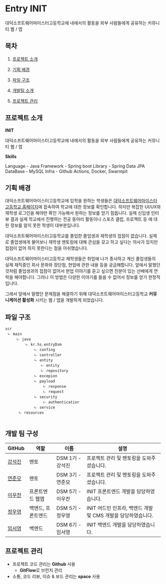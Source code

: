 # Entry INIT

대덕소프트웨어마이스터고등학교에 내에서의 활동을 외부 사람들에게 공유하는 커뮤니티 웹 / 앱



## 목차

1. [프로젝트 소개](#프로젝트-소개)

2. [기획 배경](#기획-배경)
3. [파일 구조](파일-구조)
4. [개발팀 소개](개발팀-소개)
5. [프로젝트 관리](프로젝트-관리)





## 프로젝트 소개

**INIT**

대덕소프트웨어마이스터고등학교에 내에서의 활동을 외부 사람들에게 공유하는 커뮤니티 웹 / 앱

**Skills**

Language - Java
Framework - Spring boot
Library - Spring Data JPA
DataBase - MySQL
Infra - Github Actions,  Docker, Swarmpit





## 기획 배경

 대덕소프트웨어마이스터고등학교에 입학을 원하는 학생들은 [대덕소프트웨어마이스터고등학교 홈페이지](https://dsmhs.djsch.kr/)에 접속하여 학교에 대한 정보를 확인합니다. 하지만 복잡한 UI/UX와 재학생 로그인을 해야만 확인 가능해서 원하는 정보를 얻기 힘듭니다. 실제 신입생 인터뷰 결과 실제 학교에서 진행하는 전공 동아리 활동이나 스포츠 클럽, 프로젝트 등 에 대한 정보를 알지 못한 학생이 대부분입니다.

 대덕소프트웨어마이스터고등학교를 졸업한 졸업생과 재학생의 접점이 없습니다. 실제로 졸업생에게 물어보니 재학생 멘토링에 대해 관심을 갖고 하고 싶다는 의사가 있지만 접점이 없어 하지 못한다는 점을 아쉬했습니다. 

 대덕소프트웨어마이스터고등학교 재학생들은 취업에 나가 종사하고 계신 졸업생들의 실제 재직중인 회사 문화와 장단점, 현업에 관한 내용 등을 궁금해합니다. 앞에서 말했던 것처럼 졸업생과의 접점이 없어서 현업 이야기를 듣고 싶으면 친분이 있는 선배에게 연락을 해야합니다. 그러나 이 방법은 다양한 이야기를 들을 수 없어서 정보를 얻기 한정적입니다.

그래서 앞에서 말했던 문제점을 해결하기 위해 대덕소프트웨어마이스터고등학교 **커뮤니케이션 활성화** 시키는 웹 / 앱을 개발하게 되었습니다.





## 파일 구조

```
scr
 ㄴ main
	 ㄴ java
		 ㄴ kr.hs.entryDsm
			 ㄴ confing
			 ㄴ controller
			 ㄴ entity
			 	ㄴ entity
			 	ㄴ repository
			 ㄴ excepion
			 ㄴ payload
			 	 ㄴ response
			 	 ㄴ request
			 ㄴ security
			 	 ㄴ authenticatior
			 ㄴ service
	  ㄴ	resources
		
```







## 개발 팀 구성

| GitHub                                         | 역할               | 이름             | 설명                                                         |
| ---------------------------------------------- | ------------------ | ---------------- | ------------------------------------------------------------ |
| [강석진](https://github.com/panleeee)          | 멘토               | DSM 1기 - 강석진 | 프로젝트 관리 및 멘토링을 도와주셨습니다.                    |
| [연준모](https://github.com/engolder)          | 멘토               | DSM 3기 - 연준모 | 프로젝트 관리 및 멘토링을 도와주셨습니다.                    |
| [이우찬](https://github.com/woochanleee)    | 프론트엔드 웹앱    | DSM 5기 - 이우찬 | INIT 프론트엔드 개발을 담당하였습니다.                       |
| [정우영](https://github.com/o-ozogie) | 백엔드, 프론트엔드 | DSM 5기 - 정우영 | INIT 어드민 인프라, 백엔드 개발 및 CMS 개발을 담당하였습니다. |
| [임서영](https://github.com/lliimm318)         | 백엔드             | DSM 6기 - 임서영 | INIT 백엔드 개발을 담당하였습니다.                           |





## 프로젝트 관리

- 프로젝트 코드 관리는 **Github** 사용
  - **GitFlow**로 브런치 관리
- 소통, 코드 리뷰, 이슈 & 보드 관리는 **space** 사용
